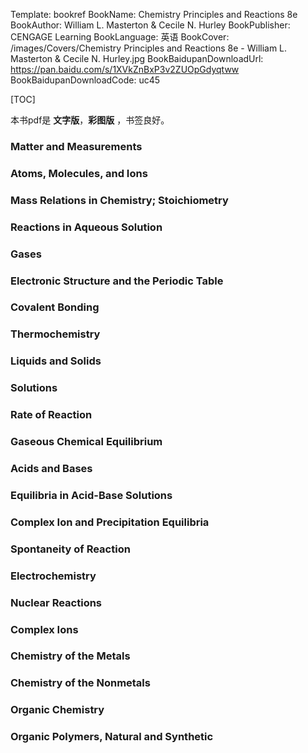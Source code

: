 Template: bookref
BookName: Chemistry Principles and Reactions 8e
BookAuthor: William L. Masterton & Cecile N. Hurley
BookPublisher: CENGAGE Learning
BookLanguage: 英语
BookCover: /images/Covers/Chemistry Principles and Reactions 8e - William L. Masterton & Cecile N. Hurley.jpg
BookBaidupanDownloadUrl: https://pan.baidu.com/s/1XVkZnBxP3v2ZUOpGdyqtww 
BookBaidupanDownloadCode: uc45

[TOC]

本书pdf是 **文字版**，**彩图版** ，书签良好。


### Matter and Measurements 
### Atoms, Molecules, and Ions 
### Mass Relations in Chemistry; Stoichiometry 
### Reactions in Aqueous Solution 
### Gases 
### Electronic Structure and the Periodic Table 
### Covalent Bonding 
### Thermochemistry 
### Liquids and Solids 
### Solutions 
### Rate of Reaction 
### Gaseous Chemical Equilibrium 
### Acids and Bases 
### Equilibria in Acid-Base Solutions 
### Complex Ion and Precipitation Equilibria 
### Spontaneity of Reaction 
### Electrochemistry 
### Nuclear Reactions 
### Complex Ions 
### Chemistry of the Metals 
### Chemistry of the Nonmetals 
### Organic Chemistry 
### Organic Polymers, Natural and Synthetic